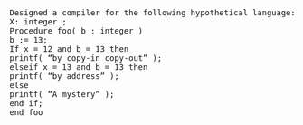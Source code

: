 <pre>
Designed a compiler for the following hypothetical language:
X: integer ;
Procedure foo( b : integer )
b := 13;
If x = 12 and b = 13 then
printf( “by copy-in copy-out” );
elseif x = 13 and b = 13 then
printf( “by address” );
else
printf( “A mystery” );
end if;
end foo
</pre>
